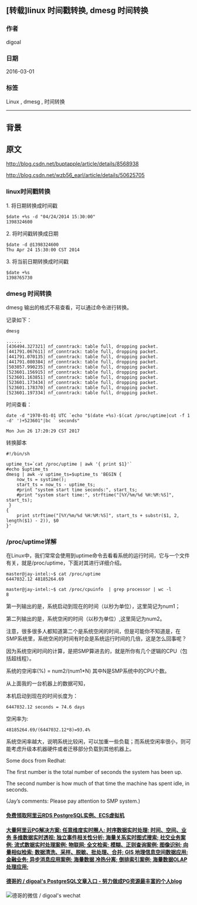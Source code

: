 ## [转载]linux 时间戳转换, dmesg 时间转换  
                        
### 作者                        
digoal                        
                        
### 日期                        
2016-03-01                       
                        
### 标签                        
Linux , dmesg , 时间转换    
                        
----                        
                        
## 背景       
## 原文  
http://blog.csdn.net/buptapple/article/details/8568938  
  
http://blog.csdn.net/wzb56_earl/article/details/50625705  
  
### linux时间戳转换  
  
1\. 将日期转换成时间戳  
  
```  
$date +%s -d "04/24/2014 15:30:00"  
1398324600  
```  
  
2\. 将时间戳转换成日期  
  
```  
$date -d @1398324600  
Thu Apr 24 15:30:00 CST 2014  
```  
  
3\. 将当前日期转换成时间戳  
  
```  
$date +%s  
1398765730  
```  
  
### dmesg 时间转换  
  
dmesg 输出的格式不易查看，可以通过命令进行转换。  
  
记录如下：  
  
```  
dmesg  
  
......  
[436494.327321] nf_conntrack: table full, dropping packet.  
[441791.067611] nf_conntrack: table full, dropping packet.  
[441791.070135] nf_conntrack: table full, dropping packet.  
[441791.080384] nf_conntrack: table full, dropping packet.  
[503057.990235] nf_conntrack: table full, dropping packet.  
[523601.156915] nf_conntrack: table full, dropping packet.  
[523601.163851] nf_conntrack: table full, dropping packet.  
[523601.173434] nf_conntrack: table full, dropping packet.  
[523601.178370] nf_conntrack: table full, dropping packet.  
[523601.197334] nf_conntrack: table full, dropping packet.  
```  
  
时间查看：  
  
```  
date -d "1970-01-01 UTC `echo "$(date +%s)-$(cat /proc/uptime|cut -f 1 -d' ')+523601"|bc ` seconds"  
  
Mon Jun 26 17:20:29 CST 2017  
```  
   
转换脚本   
  
```
#!/bin/sh

uptime_ts=`cat /proc/uptime | awk '{ print $1}'`
#echo $uptime_ts
dmesg | awk -v uptime_ts=$uptime_ts 'BEGIN {
    now_ts = systime();
    start_ts = now_ts - uptime_ts;
    #print "system start time seconds:", start_ts;
    #print "system start time:", strftime("[%Y/%m/%d %H:%M:%S]", start_ts);
 }
{
    print strftime("[%Y/%m/%d %H:%M:%S]", start_ts + substr($1, 2, length($1) - 2)), $0
}'
```
  
### /proc/uptime详解  
  
在Linux中，我们常常会使用到uptime命令去看看系统的运行时间，它与一个文件有关，就是/proc/uptime，下面对其进行详细介绍。  
  
```  
master@jay-intel:~$ cat /proc/uptime  
6447032.12 48185264.69  
  
master@jay-intel:~$ cat /proc/cpuinfo  | grep processor | wc -l  
8  
```  
  
第一列输出的是，系统启动到现在的时间（以秒为单位），这里简记为num1；  
  
第二列输出的是，系统空闲的时间（以秒为单位）,这里简记为num2。  
  
注意，很多很多人都知道第二个是系统空闲的时间，但是可能你不知道是，在SMP系统里，系统空闲的时间有时会是系统运行时间的几倍，这是怎么回事呢？  
  
因为系统空闲时间的计算，是把SMP算进去的，就是所你有几个逻辑的CPU（包括超线程）。  
  
系统的空闲率(%) = num2/(num1*N) 其中N是SMP系统中的CPU个数。  
  
从上面我的一台机器上的数据可知，  
  
本机启动到现在的时间长度为：  
  
```  
6447032.12 seconds = 74.6 days  
```  
  
空闲率为:  
  
```  
48185264.69/(6447032.12*8)=93.4%  
```  
  
系统空闲率越大，说明系统比较闲，可以加重一些负载；而系统空闲率很小，则可能考虑升级本机器硬件或者迁移部分负载到其他机器上。  
  
Some docs from Redhat:  
  
The first number is the total number of seconds the system has been up.   
  
The second number is how much of that time the machine has spent idle, in seconds.   
  
(Jay’s comments: Please pay attention to SMP system.)  
  
  
  
  
  
  
  
  
  
  
  
  
  
  
  
  
  
  
  
  
  
  
  
  
  
  
  
  
  
  
  
  
  
  
  
  
  
#### [免费领取阿里云RDS PostgreSQL实例、ECS虚拟机](https://www.aliyun.com/database/postgresqlactivity "57258f76c37864c6e6d23383d05714ea")
  
  
#### [大量阿里云PG解决方案: 任意维度实时圈人; 时序数据实时处理; 时间、空间、业务 多维数据实时透视; 独立事件相关性分析; 海量关系实时图式搜索; 社交业务案例; 流式数据实时处理案例; 物联网; 全文检索; 模糊、正则查询案例; 图像识别; 向量相似检索; 数据清洗、采样、脱敏、批处理、合并; GIS 地理信息空间数据应用; 金融业务; 异步消息应用案例; 海量数据 冷热分离; 倒排索引案例; 海量数据OLAP处理应用;](https://yq.aliyun.com/topic/118 "40cff096e9ed7122c512b35d8561d9c8")
  
  
#### [德哥的 / digoal's PostgreSQL文章入口 - 努力做成PG资源最丰富的个人blog](https://github.com/digoal/blog/blob/master/README.md "22709685feb7cab07d30f30387f0a9ae")
  
  
![德哥的微信 / digoal's wechat](../pic/digoal_weixin.jpg "f7ad92eeba24523fd47a6e1a0e691b59")
  
